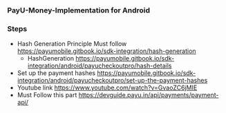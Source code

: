 
### PayU-Money-Implementation for Android

### Steps
- Hash Generation Principle Must follow https://payumobile.gitbook.io/sdk-integration/hash-generation
  - HashGeneration https://payumobile.gitbook.io/sdk-integration/android/payucheckoutpro/hash-details
- Set up the payment hashes https://payumobile.gitbook.io/sdk-integration/android/payucheckoutpro/set-up-the-payment-hashes
- Youtube link https://www.youtube.com/watch?v=GvaoZC6jMIE
- Must Follow this part https://devguide.payu.in/api/payments/payment-api/
